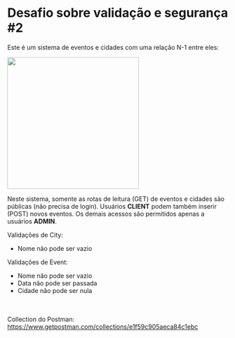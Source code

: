 <div>

  <h1>Desafio sobre validação e segurança #2 </h1>
  
  Este é um sistema de eventos e cidades com uma relação N-1 entre eles:

  <img height="300px"  align="center" src=https://i.imgur.com/cUv8LrB.png>

Neste sistema, somente as rotas de leitura (GET) de eventos e cidades são públicas (não precisa de login). Usuários <b>CLIENT</b> podem também inserir (POST) novos eventos. Os demais acessos são permitidos apenas a usuários <b>ADMIN</b>.


Validações de City:
* Nome não pode ser vazio

Validações de Event:
* Nome não pode ser vazio
* Data não pode ser passada
* Cidade não pode ser nula
  
<br></br>
Collection do Postman: https://www.getpostman.com/collections/e1f59c905aeca84c1ebc

</div>
